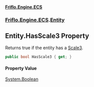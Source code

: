 #### [Friflo.Engine.ECS](index.md#'index')
### [Friflo.Engine.ECS](Friflo.Engine.ECS.md#'Friflo.Engine.ECS').[Entity](Entity.md#'Friflo.Engine.ECS.Entity')

## Entity.HasScale3 Property

Returns true if the entity has a [Scale3](Scale3.md#'Friflo.Engine.ECS.Scale3').

```csharp
public bool HasScale3 { get; }
```

#### Property Value
[System.Boolean](https://docs.microsoft.com/en-us/dotnet/api/System.Boolean#'System.Boolean')